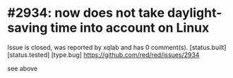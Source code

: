 
#2934: now does not take daylight-saving time into account on Linux
================================================================================
Issue is closed, was reported by xqlab and has 0 comment(s).
[status.built] [status.tested] [type.bug]
<https://github.com/red/red/issues/2934>

see above


